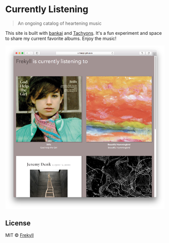 # Currently Listening
> An ongoing catalog of heartening music

This site is built with [bankai](https://github.com/choojs/bankai) and [Tachyons](https://tachyons.io). It's a fun experiment and space to share my current favorite albums. Enjoy the music!

![](screenshot.png)

## License

MIT © [Frekyll](https://github.com/frekyll)

